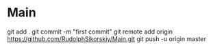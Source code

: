 # Main
git add .
git commit -m "first commit"
git remote add origin https://github.com/RudolphSikorskiy/Main.git
git push -u origin master
